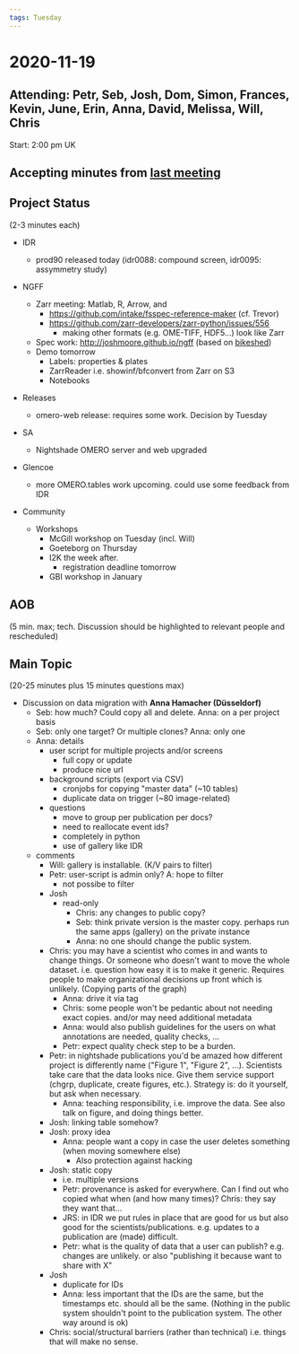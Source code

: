 ```yaml
---
tags: Tuesday
---
```


# 2020-11-19

## Attending: Petr, Seb, Josh, Dom, Simon, Frances, Kevin, June, Erin, Anna, David, Melissa, Will, Chris

Start: 2:00 pm UK

## Accepting minutes from [<u>last meeting</u>](https://github.com/ome/meeting-minutes)

## Project Status

(2-3 minutes each)

- IDR
  - prod90 released today (idr0088: compound screen, idr0095: assymmetry study)

- NGFF
  - Zarr meeting: Matlab, R, Arrow, and
    - https://github.com/intake/fsspec-reference-maker (cf. Trevor)
    - https://github.com/zarr-developers/zarr-python/issues/556
      - making other formats (e.g. OME-TIFF, HDF5...) look like Zarr
  - Spec work: http://joshmoore.github.io/ngff (based on [bikeshed](https://tabatkins.github.io/bikeshed/))
  - Demo tomorrow
    - Labels: properties & plates
    - ZarrReader i.e. showinf/bfconvert from Zarr on S3
    - Notebooks 

- Releases
  - omero-web release: requires some work. Decision by Tuesday

- SA
  - Nightshade OMERO server and web upgraded

- Glencoe
  - more OMERO.tables work upcoming. could use some feedback from IDR

- Community
  - Workshops
    - McGill workshop on Tuesday (incl. Will)
    - Goeteborg on Thursday
    - I2K the week after.
      - registration deadline tomorrow
    - GBI workshop in January 

## AOB

(5 min. max; tech. Discussion should be highlighted to relevant people and rescheduled)

## Main Topic

(20-25 minutes plus 15 minutes questions max)

- Discussion on data migration with **Anna Hamacher (Düsseldorf)**
  - Seb: how much? Could copy all and delete. Anna: on a per project basis
  - Seb: only one target? Or multiple clones? Anna: only one
  - Anna: details
    - user script for multiple projects and/or screens
      - full copy or update
      - produce nice url
    - background scripts (export via CSV)
      - cronjobs for copying "master data" (~10 tables)
      - duplicate data on trigger (~80 image-related)
    - questions
      - move to group per publication per docs?
      - need to reallocate event ids?
      - completely in python
      - use of gallery like IDR
  - comments
    - Will: gallery is installable. (K/V pairs to filter)
    - Petr: user-script is admin only? A: hope to filter
      - not possibe to filter
    - Josh
      - read-only
        - Chris: any changes to public copy?
        - Seb: think private version is the master copy. perhaps run the same apps (gallery) on the private instance
        - Anna: no one should change the public system.
    - Chris: you may have a scientist who comes in and wants to change things. Or someone who doesn't want to move the whole dataset. i.e. question how easy it is to make it generic. Requires people to make organizational decisions up front which is unlikely. (Copying parts of the graph)
        - Anna: drive it via tag
        - Chris: some people won't be pedantic about not needing exact copies. and/or may need additional metadata 
        - Anna: would also publish guidelines for the users on what annotations are needed, quality checks, ...
        - Petr: expect quality check step to be a burden.
    - Petr: in nightshade publications you'd be amazed how different project is differently name ("Figure 1", "Figure 2", ...). Scientists take care that the data looks nice. Give them service support (chgrp, duplicate, create figures, etc.). Strategy is: do it yourself, but ask when necessary.
      - Anna: teaching responsibility, i.e. improve the data. See also talk on figure, and doing things better.
    - Josh: linking table somehow?
    - Josh: proxy idea
      - Anna: people want a copy in case the user deletes something (when moving somewhere else)
        - Also protection against hacking
    - Josh: static copy
      - i.e. multiple versions
      - Petr: provenance is asked for everywhere. Can I find out who copied what when (and how many times)? Chris: they say they want that...
      - JRS: in IDR we put rules in place that are good for us but also good for the scientists/publications. e.g. updates to a publication are (made) difficult.
      - Petr: what is the quality of data that a user can publish? e.g. changes are unlikely. or also "publishing it because want to share with X"
    - Josh
      - duplicate for IDs
      - Anna: less important that the IDs are the same, but the timestamps etc. should all be the same. (Nothing in the public system shouldn't point to the publication system. The other way around is ok)
    - Chris: social/structural barriers (rather than technical) i.e. things that will make no sense.